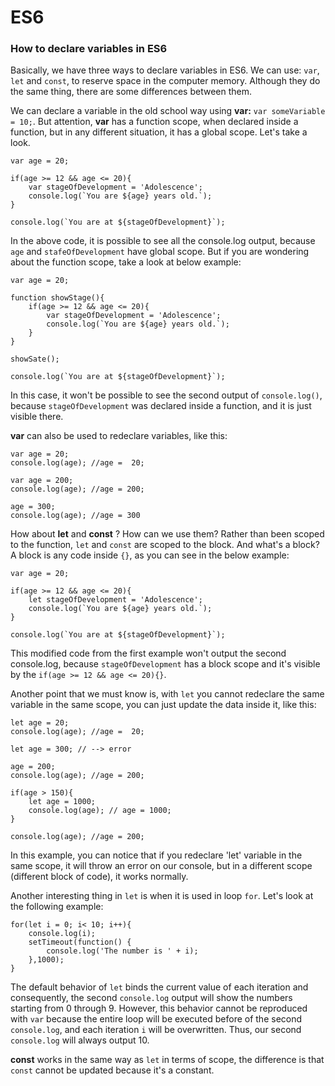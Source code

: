 # **ES6**

### How to declare variables in ES6

Basically, we have three ways to declare variables in ES6. We can use: `var`, `let` and `const`, to reserve space in the computer memory. Although they do the same thing, there are some differences between them.


We can declare a variable in the old school way  using **var:** `var someVariable = 10;`. But attention, **var** has a function scope, when declared inside a function, but in any different situation, it has a global scope. Let's take a look.

    var age = 20;

    if(age >= 12 && age <= 20){
        var stageOfDevelopment = 'Adolescence'; 
        console.log(`You are ${age} years old.`);
    }

    console.log(`You are at ${stageOfDevelopment}`);

In the above code, it is possible to see all the console.log output, because `age` and `stafeOfDevelopment` have global scope. But if you are wondering about the function scope, take a look at below example:

    var age = 20;

    function showStage(){
        if(age >= 12 && age <= 20){
            var stageOfDevelopment = 'Adolescence'; 
            console.log(`You are ${age} years old.`);
        }
    }

    showSate();

    console.log(`You are at ${stageOfDevelopment}`);

In this case, it won't be possible to see the second output of `console.log()`, because `stageOfDevelopment`
was declared inside a function, and it is just visible there.

**var** can also be used to redeclare variables, like this:

    var age = 20;
    console.log(age); //age =  20;

    var age = 200; 
    console.log(age); //age = 200;

    age = 300;
    console.log(age); //age = 300


How about **let** and **const** ? How can we use them? 
Rather than been scoped to the function, `let` and `const` are scoped to the block. And what's a block? A block is any code inside `{}`, as you can see in the below example:
 
    var age = 20;

    if(age >= 12 && age <= 20){
        let stageOfDevelopment = 'Adolescence'; 
        console.log(`You are ${age} years old.`);
    }

    console.log(`You are at ${stageOfDevelopment}`);

This modified code from the first example won't output the second console.log, because `stageOfDevelopment` has a block scope and it's visible by the `if(age >= 12 && age <= 20){}`. 

Another point that we must know is, with `let` you cannot redeclare the same variable in the same scope, you can just update the data inside it, like this:

    let age = 20;
    console.log(age); //age =  20;
    
    let age = 300; // --> error   

    age = 200; 
    console.log(age); //age = 200;

    if(age > 150){
        let age = 1000;
        console.log(age); // age = 1000;
    }

    console.log(age); //age = 200;

In this example, you can notice that if you redeclare 'let' variable in the same scope, it will throw an error on our console, but in a different scope (different block of code), it works normally.

Another interesting thing in `let` is when it is used in loop `for`. Let's look at the following example:

    for(let i = 0; i< 10; i++){
        console.log(i);
        setTimeout(function() {
            console.log('The number is ' + i);
        },1000);
    }

The default behavior of `let` binds the current value of each iteration and consequently, the second `console.log` output will show the numbers starting from 0 through 9. However, this behavior cannot be reproduced with `var` because the entire loop will be executed before of the second `console.log`, and each iteration `i` will be overwritten. Thus, our second `console.log` will always output 10.

**const** works in the same way as `let` in terms of scope, the difference is that `const` cannot be updated because it's a constant.


